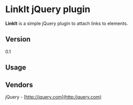 # LinkIt jQuery plugin

**LinkIt** is a simple jQuery plugin
to attach links to elements.

## Version

0.1

## Usage


## Vendors
jQuery - [http://jquery.com](http:/jquery.com)
